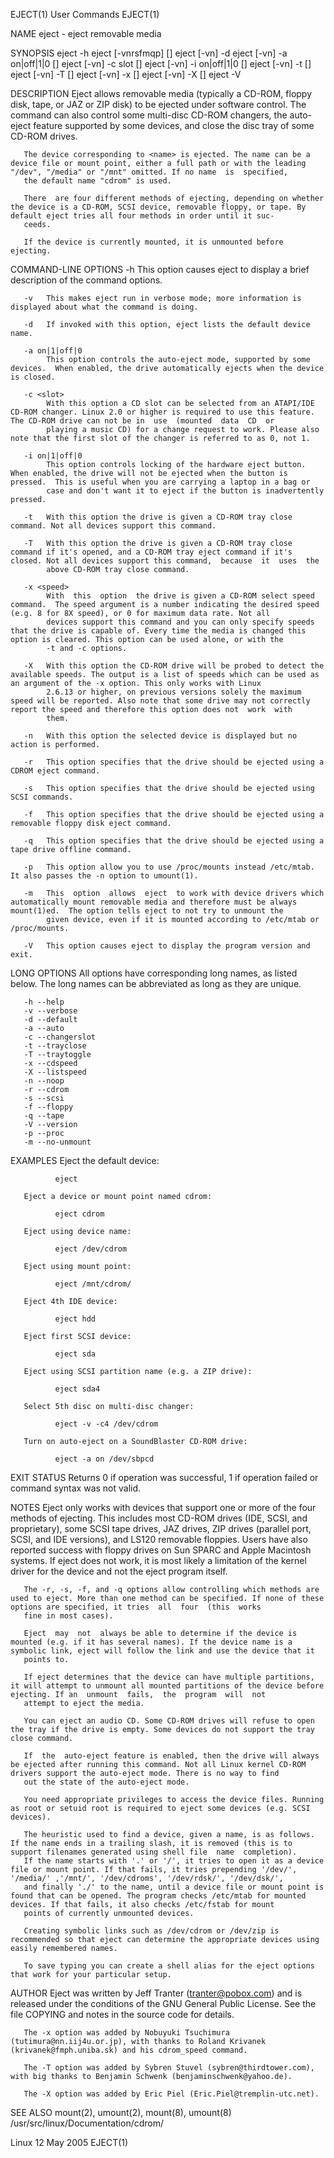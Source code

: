 EJECT(1)                                                                                      User Commands                                                                                      EJECT(1)

NAME
       eject - eject removable media

SYNOPSIS
       eject -h
       eject [-vnrsfmqp] [<name>]
       eject [-vn] -d
       eject [-vn] -a on|off|1|0 [<name>]
       eject [-vn] -c slot [<name>]
       eject [-vn] -i on|off|1|0 [<name>]
       eject [-vn] -t [<name>]
       eject [-vn] -T [<name>]
       eject [-vn] -x <speed> [<name>]
       eject [-vn] -X [<name>]
       eject -V

DESCRIPTION
       Eject  allows  removable media (typically a CD-ROM, floppy disk, tape, or JAZ or ZIP disk) to be ejected under software control. The command can also control some multi-disc CD-ROM changers, the
       auto-eject feature supported by some devices, and close the disc tray of some CD-ROM drives.

       The device corresponding to <name> is ejected. The name can be a device file or mount point, either a full path or with the leading "/dev", "/media" or "/mnt" omitted. If no name  is  specified,
       the default name "cdrom" is used.

       There  are four different methods of ejecting, depending on whether the device is a CD-ROM, SCSI device, removable floppy, or tape. By default eject tries all four methods in order until it suc‐
       ceeds.

       If the device is currently mounted, it is unmounted before ejecting.

COMMAND-LINE OPTIONS
       -h   This option causes eject to display a brief description of the command options.

       -v   This makes eject run in verbose mode; more information is displayed about what the command is doing.

       -d   If invoked with this option, eject lists the default device name.

       -a on|1|off|0
            This option controls the auto-eject mode, supported by some devices.  When enabled, the drive automatically ejects when the device is closed.

       -c <slot>
            With this option a CD slot can be selected from an ATAPI/IDE CD-ROM changer. Linux 2.0 or higher is required to use this feature. The CD-ROM drive can not be in  use  (mounted  data  CD  or
            playing a music CD) for a change request to work. Please also note that the first slot of the changer is referred to as 0, not 1.

       -i on|1|off|0
            This option controls locking of the hardware eject button. When enabled, the drive will not be ejected when the button is pressed.  This is useful when you are carrying a laptop in a bag or
            case and don't want it to eject if the button is inadvertently pressed.

       -t   With this option the drive is given a CD-ROM tray close command. Not all devices support this command.

       -T   With this option the drive is given a CD-ROM tray close command if it's opened, and a CD-ROM tray eject command if it's closed. Not all devices support this command,  because  it  uses  the
            above CD-ROM tray close command.

       -x <speed>
            With  this  option  the drive is given a CD-ROM select speed command.  The speed argument is a number indicating the desired speed (e.g. 8 for 8X speed), or 0 for maximum data rate. Not all
            devices support this command and you can only specify speeds that the drive is capable of. Every time the media is changed this option is cleared. This option can be used alone, or with the
            -t and -c options.

       -X   With this option the CD-ROM drive will be probed to detect the available speeds. The output is a list of speeds which can be used as an argument of the -x option. This only works with Linux
            2.6.13 or higher, on previous versions solely the maximum speed will be reported. Also note that some drive may not correctly report the speed and therefore this option does not  work  with
            them.

       -n   With this option the selected device is displayed but no action is performed.

       -r   This option specifies that the drive should be ejected using a CDROM eject command.

       -s   This option specifies that the drive should be ejected using SCSI commands.

       -f   This option specifies that the drive should be ejected using a removable floppy disk eject command.

       -q   This option specifies that the drive should be ejected using a tape drive offline command.

       -p   This option allow you to use /proc/mounts instead /etc/mtab. It also passes the -n option to umount(1).

       -m   This  option  allows  eject  to work with device drivers which automatically mount removable media and therefore must be always mount(1)ed.  The option tells eject to not try to unmount the
            given device, even if it is mounted according to /etc/mtab or /proc/mounts.

       -V   This option causes eject to display the program version and exit.

LONG OPTIONS
       All options have corresponding long names, as listed below. The long names can be abbreviated as long as they are unique.

       -h --help
       -v --verbose
       -d --default
       -a --auto
       -c --changerslot
       -t --trayclose
       -T --traytoggle
       -x --cdspeed
       -X --listspeed
       -n --noop
       -r --cdrom
       -s --scsi
       -f --floppy
       -q --tape
       -V --version
       -p --proc
       -m --no-unmount

EXAMPLES
       Eject the default device:

              eject

       Eject a device or mount point named cdrom:

              eject cdrom

       Eject using device name:

              eject /dev/cdrom

       Eject using mount point:

              eject /mnt/cdrom/

       Eject 4th IDE device:

              eject hdd

       Eject first SCSI device:

              eject sda

       Eject using SCSI partition name (e.g. a ZIP drive):

              eject sda4

       Select 5th disc on multi-disc changer:

              eject -v -c4 /dev/cdrom

       Turn on auto-eject on a SoundBlaster CD-ROM drive:

              eject -a on /dev/sbpcd

EXIT STATUS
       Returns 0 if operation was successful, 1 if operation failed or command syntax was not valid.

NOTES
       Eject only works with devices that support one or more of the four methods of ejecting. This includes most CD-ROM drives (IDE, SCSI, and proprietary), some SCSI  tape  drives,  JAZ  drives,  ZIP
       drives  (parallel  port,  SCSI,  and  IDE versions), and LS120 removable floppies. Users have also reported success with floppy drives on Sun SPARC and Apple Macintosh systems. If eject does not
       work, it is most likely a limitation of the kernel driver for the device and not the eject program itself.

       The -r, -s, -f, and -q options allow controlling which methods are used to eject. More than one method can be specified. If none of these options are specified, it tries  all  four  (this  works
       fine in most cases).

       Eject  may  not  always be able to determine if the device is mounted (e.g. if it has several names). If the device name is a symbolic link, eject will follow the link and use the device that it
       points to.

       If eject determines that the device can have multiple partitions, it will attempt to unmount all mounted partitions of the device before ejecting. If an  unmount  fails,  the  program  will  not
       attempt to eject the media.

       You can eject an audio CD. Some CD-ROM drives will refuse to open the tray if the drive is empty. Some devices do not support the tray close command.

       If  the  auto-eject feature is enabled, then the drive will always be ejected after running this command. Not all Linux kernel CD-ROM drivers support the auto-eject mode. There is no way to find
       out the state of the auto-eject mode.

       You need appropriate privileges to access the device files. Running as root or setuid root is required to eject some devices (e.g. SCSI devices).

       The heuristic used to find a device, given a name, is as follows. If the name ends in a trailing slash, it is removed (this is to support filenames generated using shell file  name  completion).
       If the name starts with '.' or '/', it tries to open it as a device file or mount point. If that fails, it tries prepending '/dev/', '/media/' ,'/mnt/', '/dev/cdroms', '/dev/rdsk/', '/dev/dsk/',
       and finally './' to the name, until a device file or mount point is found that can be opened. The program checks /etc/mtab for mounted devices. If that fails, it also checks /etc/fstab for mount
       points of currently unmounted devices.

       Creating symbolic links such as /dev/cdrom or /dev/zip is recommended so that eject can determine the appropriate devices using easily remembered names.

       To save typing you can create a shell alias for the eject options that work for your particular setup.

AUTHOR
       Eject was written by Jeff Tranter (tranter@pobox.com) and is released under the conditions of the GNU General Public License. See the file COPYING and notes in the source code for details.

       The -x option was added by Nobuyuki Tsuchimura (tutimura@nn.iij4u.or.jp), with thanks to Roland Krivanek (krivanek@fmph.uniba.sk) and his cdrom_speed command.

       The -T option was added by Sybren Stuvel (sybren@thirdtower.com), with big thanks to Benjamin Schwenk (benjaminschwenk@yahoo.de).

       The -X option was added by Eric Piel (Eric.Piel@tremplin-utc.net).

SEE ALSO
       mount(2), umount(2), mount(8), umount(8)
       /usr/src/linux/Documentation/cdrom/

Linux                                                                                          12 May 2005                                                                                       EJECT(1)
